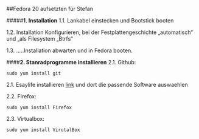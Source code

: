 ##Fedora 20 aufsetzten für Stefan

#####**1. Installation**
  1.1. Lankabel einstecken und Bootstick booten
  
  1.2. Installation Konfigurieren, bei der Festplattengeschichte „automatisch“ und „als Filesystem „Btrfs“
  
  1.3. .....Installation abwarten und in Fedora booten.

####**2. Stanradprogramme installieren**
  2.1. Github:
  
    sudo yum install git
    
  2.1. Esaylife installieren [link](http://easylifeproject.org/) und dort die passende Software auswaehlen
  
  2.2. Firefox:
  
    sudo yum install Firefox
    
  2.3. Virtualbox:
  
    sudo yum install VirutalBox
